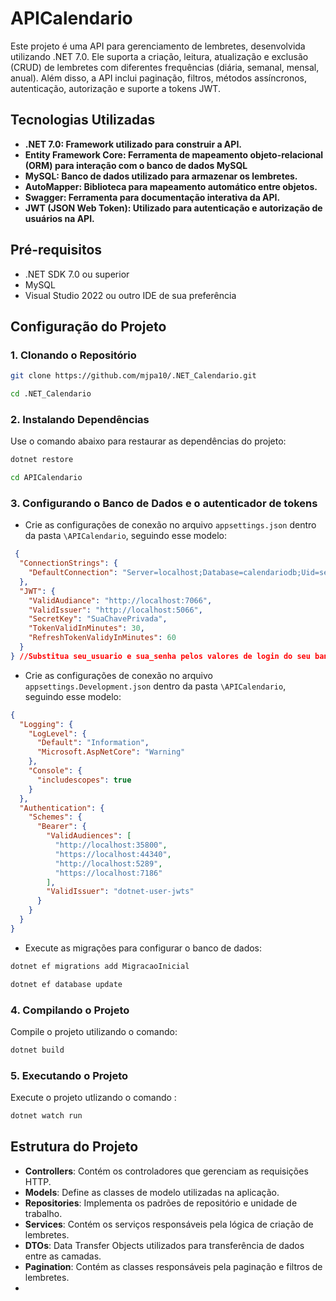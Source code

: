 # APICalendario

Este projeto é uma API para gerenciamento de lembretes, desenvolvida utilizando .NET 7.0. Ele suporta a criação, leitura, atualização e exclusão (CRUD) de lembretes com diferentes frequências (diária, semanal, mensal, anual). Além disso, a API inclui paginação, filtros, métodos assíncronos, autenticação, autorização e suporte a tokens JWT.

## Tecnologias Utilizadas

- **.NET 7.0: Framework utilizado para construir a API.**
- **Entity Framework Core: Ferramenta de mapeamento objeto-relacional (ORM) para interação com o banco de dados MySQL**
- **MySQL: Banco de dados utilizado para armazenar os lembretes.**
- **AutoMapper: Biblioteca para mapeamento automático entre objetos.**
- **Swagger: Ferramenta para documentação interativa da API.**
- **JWT (JSON Web Token): Utilizado para autenticação e autorização de usuários na API.**

## Pré-requisitos

- .NET SDK 7.0 ou superior
- MySQL
- Visual Studio 2022 ou outro IDE de sua preferência

## Configuração do Projeto

### 1. Clonando o Repositório

```bash
git clone https://github.com/mjpa10/.NET_Calendario.git
```

```bash
cd .NET_Calendario
```

### 2. Instalando Dependências

Use o comando abaixo para restaurar as dependências do projeto:

```bash
dotnet restore
```
```bash
cd APICalendario
```
### 3. Configurando o Banco de Dados e o autenticador de tokens

- Crie as configurações de conexão no arquivo `appsettings.json` dentro da pasta `\APICalendario`, seguindo esse modelo:
  
```json
 {
  "ConnectionStrings": {
    "DefaultConnection": "Server=localhost;Database=calendariodb;Uid=seu_usuario;Password=sua_senha;"
  },
  "JWT": {
    "ValidAudiance": "http://localhost:7066",
    "ValidIssuer": "http://localhost:5066",
    "SecretKey": "SuaChavePrivada",
    "TokenValidInMinutes": 30,
    "RefreshTokenValidyInMinutes": 60
  }
} //Substitua seu_usuario e sua_senha pelos valores de login do seu banco de dados.
```

- Crie as configurações de conexão no arquivo `appsettings.Development.json` dentro da pasta `\APICalendario`, seguindo esse modelo:

```json
{
  "Logging": {
    "LogLevel": {
      "Default": "Information",
      "Microsoft.AspNetCore": "Warning"
    },
    "Console": {
      "includescopes": true
    }
  },
  "Authentication": {
    "Schemes": {
      "Bearer": {
        "ValidAudiences": [
          "http://localhost:35800",
          "https://localhost:44340",
          "http://localhost:5289",
          "https://localhost:7186"
        ],
        "ValidIssuer": "dotnet-user-jwts"
      }
    }
  }
}
```

- Execute as migrações para configurar o banco de dados:

```bash
dotnet ef migrations add MigracaoInicial
```
```bash
dotnet ef database update
```

### 4. Compilando o Projeto

Compile o projeto utilizando o comando:

```bash
dotnet build
```

### 5. Executando o Projeto

Execute o projeto utlizando o comando :

```bash
dotnet watch run
```

## Estrutura do Projeto

- **Controllers**: Contém os controladores que gerenciam as requisições HTTP.
- **Models**: Define as classes de modelo utilizadas na aplicação.
- **Repositories**: Implementa os padrões de repositório e unidade de trabalho.
- **Services**: Contém os serviços responsáveis pela lógica de criação de lembretes.
- **DTOs**: Data Transfer Objects utilizados para transferência de dados entre as camadas.
- **Pagination**: Contém as classes responsáveis pela paginação e filtros de lembretes.
- 
